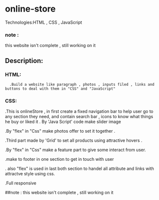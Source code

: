# online-store
Technologies:HTML , CSS , JavaScript


  ### note :
  this website isn't complete , still working on it
  
  
## Description: 
  ### HTML:
      .Build a website like paragraph , photos , inputs filed , links and buttons to deal with them in "CSS" and "JavaScript"


### CSS:
  .This is onlineStore , in first create a fixed navigation bar to help user go to any section they need, and contain search bar , icons to know what things he buy or      liked it
  . By 'Java Script' code make slider image 
  
  .By "flex" in "Css" make photos offer to set it together .
  
  .Third part made by 'Grid' to set all products using attractive hovers .
  
  .By "flex" in "Css" make a feature part to give some interact from user.
  
  .make to footer in one section to get in touch with user
  
  . also "flex" is used in last both section to handel all attribute and links with attractve style using css.
  
  .Full responsive
  
  ##note :
  this website isn't complete , still working on it
